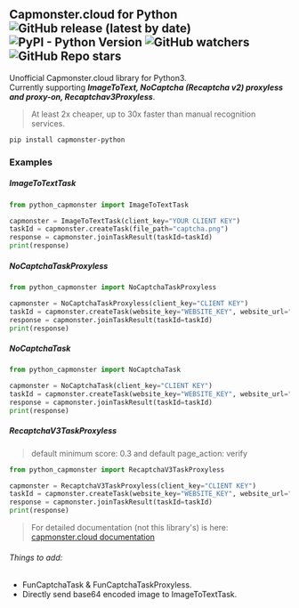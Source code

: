 ## Capmonster.cloud for Python ![GitHub release (latest by date)](https://img.shields.io/github/v/release/alperensert/python_capmonster) ![PyPI - Python Version](https://img.shields.io/pypi/pyversions/capmonster_python) ![GitHub watchers](https://img.shields.io/github/watchers/alperensert/python_capmonster?style=social) ![GitHub Repo stars](https://img.shields.io/github/stars/alperensert/python_capmonster?style=social)
Unofficial Capmonster.cloud library for Python3. \
Currently supporting ***ImageToText, NoCaptcha (Recaptcha v2) proxyless and proxy-on, Recaptchav3Proxyless***.
>At least 2x cheaper, up to 30x faster than manual recognition services.

```
pip install capmonster-python
```

### Examples
##### *ImageToTextTask*
```python
from python_capmonster import ImageToTextTask

capmonster = ImageToTextTask(client_key="YOUR CLIENT KEY")
taskId = capmonster.createTask(file_path="captcha.png")
response = capmonster.joinTaskResult(taskId=taskId)
print(response)
```
##### *NoCaptchaTaskProxyless*
```python
from python_capmonster import NoCaptchaTaskProxyless

capmonster = NoCaptchaTaskProxyless(client_key="CLIENT KEY")
taskId = capmonster.createTask(website_key="WEBSITE_KEY", website_url="URL")
response = capmonster.joinTaskResult(taskId=taskId)
print(response)
```
##### *NoCaptchaTask*
```python
from python_capmonster import NoCaptchaTask

capmonster = NoCaptchaTask(client_key="CLIENT KEY")
taskId = capmonster.createTask(website_key="WEBSITE_KEY", website_url="URL", proxyAddress="8.8.8.8", proxyPort=8080, proxyLogin="login", proxyPassword="password", proxyType="http or https")
response = capmonster.joinTaskResult(taskId=taskId)
print(response)
```
##### *RecaptchaV3TaskProxyless*
> default minimum score: 0.3 and default page_action: verify
```python
from python_capmonster import RecaptchaV3TaskProxyless

capmonster = RecaptchaV3TaskProxyless(client_key="CLIENT KEY")
taskId = capmonster.createTask(website_key="WEBSITE_KEY", website_url="URL", minimum_score=0.7, page_action="verify")
response = capmonster.joinTaskResult(taskId=taskId)
print(response)
```

> For detailed documentation (not this library's) is here: [capmonster.cloud documentation](https://zennolab.atlassian.net/wiki/spaces/APIS/pages/491575/English+Documentation)

###### Things to add:
- FunCaptchaTask & FunCaptchaTaskProxyless.
- Directly send base64 encoded image to ImageToTextTask.
